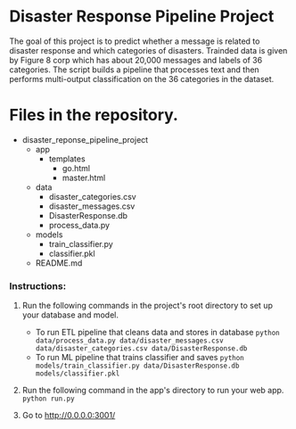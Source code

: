 # Disaster Response Pipeline Project
The goal of this project is to predict whether a message is related to disaster response and which categories of disasters.
Trainded data is given by Figure 8 corp which has about 20,000 messages and labels of 36 categories.
The script builds a pipeline that processes text and then performs multi-output classification on the 36 categories in the dataset. 

# Files in the repository.
- disaster_reponse_pipeline_project
    - app
        - templates
            - go.html
            - master.html
    - data
        - disaster_categories.csv
        - disaster_messages.csv
        - DisasterResponse.db
        - process_data.py
    - models
        - train_classifier.py
        - classifier.pkl
    - README.md

### Instructions:
1. Run the following commands in the project's root directory to set up your database and model.

    - To run ETL pipeline that cleans data and stores in database
        `python data/process_data.py data/disaster_messages.csv data/disaster_categories.csv data/DisasterResponse.db`
    - To run ML pipeline that trains classifier and saves
        `python models/train_classifier.py data/DisasterResponse.db models/classifier.pkl`

2. Run the following command in the app's directory to run your web app.
    `python run.py`

3. Go to http://0.0.0.0:3001/

